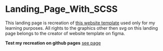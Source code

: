 # Landing_Page_With_SCSS
This landing page is recreation of [this website template](https://www.figma.com/file/2unF5Pp2mSoRqjdGX2mBlq/Responsive-Landing-Page-Design-%7C-Website-Home-Page-Design-%7C-Agency-Website-UI-Design-(Community)-(Copy)) used only for my learning purposes.
All rights to the graphics other then svg on this landing page belongs to the creator of website template on figma.

<b>Test my recreation on github pages</b> [see page](https://xenkq.github.io/Landing_Page_With_Sass/)
